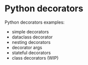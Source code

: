 # Python decorators
Python decorators examples:
- simple decorators
- dataclass decorator
- nesting decorators
- decorator args
- stateful decorators
- class decorators (WIP)
